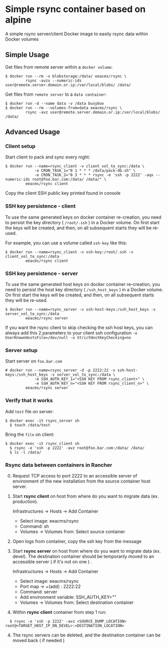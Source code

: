 # Simple rsync container based on alpine

A simple rsync server/client Docker image to easily rsync data within Docker volumes

## Simple Usage

Get files from remote server within a `docker volume`:

    $ docker run --rm -v blobstorage:/data/ eeacms/rsync \
             rsync -avzx --numeric-ids user@remote.server.domain.or.ip:/var/local/blobs/ /data/

Get files from `remote server` to a `data container`:

    $ docker run -d --name data -v /data busybox
    $ docker run --rm --volumes-from=data eeacms/rsync \
             rsync -avz user@remote.server.domain.or.ip:/var/local/blobs/ /data/

## Advanced Usage

### Client setup

Start client to pack and sync every night:

    $ docker run --name=rsync_client -v client_vol_to_sync:/data \
                 -e CRON_TASK_1="0 1 * * * /data/pack-db.sh" \
                 -e CRON_TASK_2="0 3 * * * rsync -e 'ssh -p 2222' -aqx --numeric-ids root@foo.bar.com:/data/ /data/" \
             eeacms/rsync client

Copy the client SSH public key printed found in console

### SSH key persistence - client

To use the same generated keys on docker container re-creation, you need to persist the key directory ( `/root/.ssh` ) in a Docker volume. On first start the keys will be created, and then, on all subsequent starts they will be re-used. 

For example, you can use a volume called `ssh-key` like this:

    $ docker run --name=rsync_client -v ssh-key:/root/.ssh -v client_vol_to_sync:/data
             eeacms/rsync client


### SSH key persistence - server

To use the same generated host keys on docker container re-creation, you need to persist the host key directory ( `/ssh_host_keys` ) in a Docker volume. On first start the keys will be created, and then, on all subsequent starts they will be re-used. 

    $ docker run --name=rsync_server -v ssh-host-keys:/ssh_host_keys -v server_vol_to_sync:/data
             eeacms/rsync server
             
If you want the rsync client to skip checking the ssh host keys, you can always add this 2 parameters to your client ssh configuration `-o UserKnownHostsFile=/dev/null -o StrictHostKeyChecking=no`

### Server setup

Start server on `foo.bar.com`

    # docker run --name=rsync_server -d -p 2222:22 -v ssh-host-keys:/ssh_host_keys -v server_vol_to_sync:/data \
                 -e SSH_AUTH_KEY_1="<SSH KEY FROM rsync_client>" \
                 -e SSH_AUTH_KEY_n="<SSH KEY FROM rsync_client_n>" \
             eeacms/rsync server

### Verify that it works

Add `test` file on server:

    $ docker exec -it rsync_server sh
      $ touch /data/test

Bring the `file` on client:

    $ docker exec -it rsync_client sh
      $ rsync -e 'ssh -p 2222' -avz root@foo.bar.com:/data/ /data/
      $ ls -l /data/
      
### Rsync data between containers in Rancher

0. Request TCP access to port 2222 to an accessible server of environment of the new installation from the source container host server.

1. Start **rsync client** on host from where do you want to migrate data (ex. production). 

    Infrastructures -> Hosts ->  Add Container
    * Select image: eeacms/rsync
    * Command: sh
    * Volumes -> Volumes from: Select source container

2. Open logs from container, copy the ssh key from the message

2. Start **rsync server** on host from where do you want to migrate data (ex. devel). The destination container should be temporarily moved to an accessible server ( if it's not on one ) .

    Infrastructures -> Hosts ->  Add Container
    * Select image: eeacms/rsync
    * Port map -> +(add) : 2222:22
    * Command: server
    * Add environment variable: SSH_AUTH_KEY="<SSH-KEY-FROM-R-CLIENT-ABOVE>"
    * Volumes -> Volumes from: Select destination container


3. Within **rsync client** container from step 1 run:

  ```
    $ rsync -e 'ssh -p 2222' -avz <SOURCE_DUMP_LOCATION> root@<TARGET_HOST_IP_ON_DEVEL>:<DESTINATION_LOCATION>
  ```
  
4. The rsync servers can be deleted, and the destination container can be moved back ( if needed )
